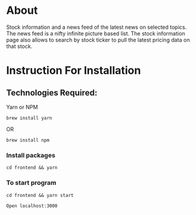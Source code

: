 # About

Stock information and a news feed of the latest news on selected topics. The news feed is a nifty infinite picture based list. The stock information page also allows to search by stock ticker to pull the latest pricing data on that stock.


# Instruction For Installation


## Technologies Required:

Yarn or NPM

```
brew install yarn
```
OR
```$xslt
brew install npm
```
### Install packages
```
cd frontend && yarn
```

### To start program

```
cd frontend && yarn start
```
```$xslt
Open localhost:3000
```

